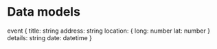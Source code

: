 # Data models

event {
title: string
address: string
location: {
long: number
lat: number
}
details: string
date: datetime
}
